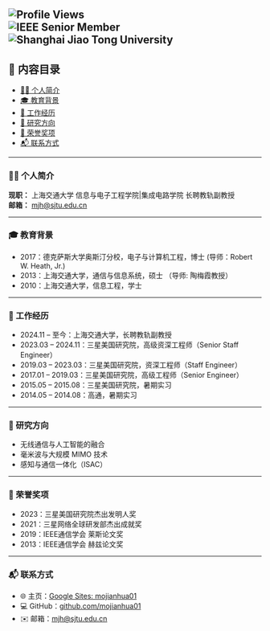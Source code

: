 
![Profile Views](https://komarev.com/ghpvc/?username=mojianhua01&color=blue)  
![IEEE Senior Member](https://img.shields.io/badge/IEEE-Senior%20Member-blue)  
![Shanghai Jiao Tong University](https://img.shields.io/badge/Position-SJTU%20Associate%20Professor-green)  
---

## 📖 内容目录  
- [👨‍🏫 个人简介](#-个人简介)  
- [🎓 教育背景](#-教育背景)  
- [💼 工作经历](#-工作经历)  
- [🔬 研究方向](#-研究方向)  
- [🏅 荣誉奖项](#-荣誉奖项)  
- [📬 联系方式](#-联系方式)  

---

### 👨‍🏫 个人简介  
**现职：** 上海交通大学 信息与电子工程学院|集成电路学院 长聘教轨副教授  
**邮箱：** mjh@sjtu.edu.cn  

---

### 🎓 教育背景  
- 2017：德克萨斯大学奥斯汀分校，电子与计算机工程，博士 (导师：Robert W. Heath, Jr.)
- 2013：上海交通大学，通信与信息系统，硕士 （导师: 陶梅霞教授）
- 2010：上海交通大学，信息工程，学士  

---

### 💼 工作经历  
- 2024.11 – 至今：上海交通大学，长聘教轨副教授  
- 2023.03 – 2024.11：三星美国研究院，高级资深工程师（Senior Staff Engineer）  
- 2019.03 – 2023.03：三星美国研究院，资深工程师（Staff Engineer）  
- 2017.01 – 2019.03：三星美国研究院，高级工程师（Senior Engineer）
- 2015.05 – 2015.08：三星美国研究院，暑期实习
- 2014.05 – 2014.08：高通，暑期实习

---

### 🔬 研究方向  
- 无线通信与人工智能的融合  
- 毫米波与大规模 MIMO 技术  
- 感知与通信一体化（ISAC）  

---

### 🏅 荣誉奖项  
- 2023：三星美国研究院杰出发明人奖  
- 2021：三星网络全球研发部杰出成就奖  
- 2019：IEEE通信学会 莱斯论文奖  
- 2013：IEEE通信学会 赫兹论文奖  

---

### 📬 联系方式  
- 🌐 主页：[Google Sites: mojianhua01](https://sites.google.com/view/mojianhua01/)  
- 💻 GitHub：[github.com/mojianhua01](https://github.com/mojianhua01)  
- ✉️ 邮箱：mjh@sjtu.edu.cn  

